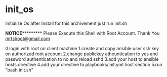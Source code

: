 # init_os

Initialize Os after Install
for this archivement just run init.sh

**************NOTICE***********************
Please Execute this Shell with Root Account.
Thank You 
mrtshoot@gmail.com


0.login with root on client machine
1.create and copy ansible user ssh key on authorized root account
2.change publickey atheuntication to yes and password authentication to no and reload sshd
3.add your host to ansible hosts directive
4.add your directive to playbooks/init.yml host section
5.run "bash init.sh"
